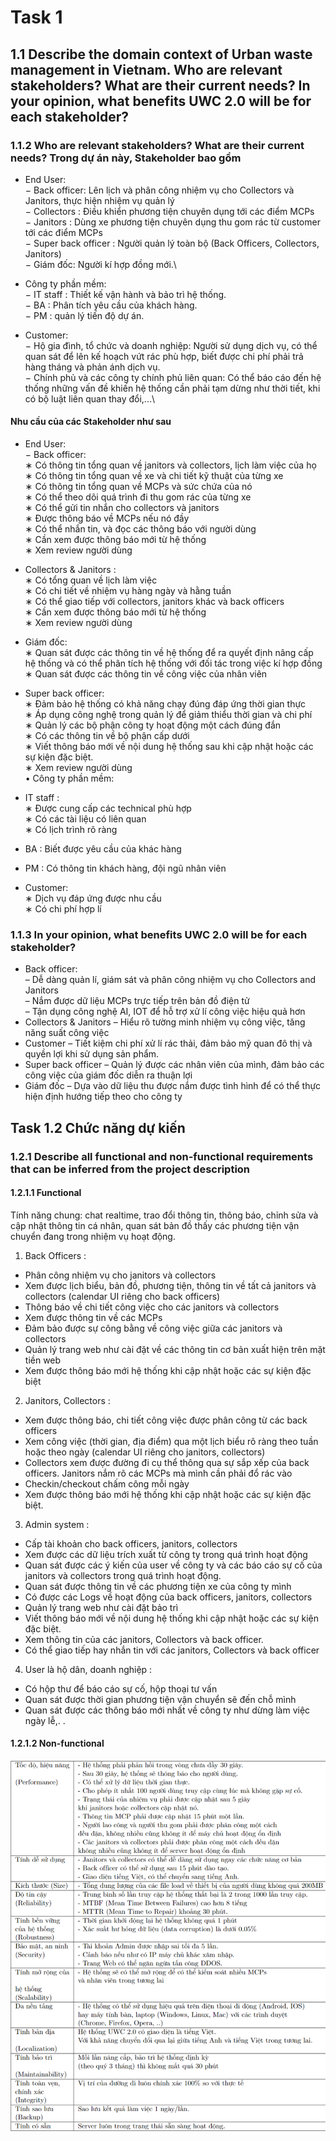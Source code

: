 # Task 1

## 1.1 Describe the domain context of Urban waste management in Vietnam. Who  are relevant stakeholders? What are their current needs? In your opinion, what benefits UWC 2.0 will be for each stakeholder?

### 1.1.2 Who are relevant stakeholders? What are their current needs? Trong dự án này, Stakeholder bao gồm

- End User:\
&#8722; Back officer: Lên lịch và phân công nhiệm vụ cho Collectors và Janitors, thực hiện nhiệm vụ quản lý\
&#8722; Collectors : Điều khiển phương tiện chuyên dụng tới các điểm MCPs\
&#8722; Janitors : Dùng xe phương tiện chuyên dụng thu gom rác từ customer tới các điểm MCPs\
&#8722; Super back officer : Người quản lý toàn bộ (Back Officers, Collectors, Janitors)\
&#8722; Giám đốc: Người kí hợp đồng mới.\

- Công ty phần mềm:\
&#8722; IT staff : Thiết kế vận hành và bảo trì hệ thống.\
&#8722; BA : Phân tích yêu cầu của khách hàng.\
&#8722; PM : quản lý tiến độ dự án.

- Customer:\
&#8722; Hộ gia đình, tổ chức và doanh nghiệp: Người sử dụng dịch vụ, có thể quan sát để lên kế
hoạch vứt rác phù hợp, biết được chi phí phải trả hàng tháng và phản ánh dịch vụ.\
&#8722; Chính phủ và các công ty chính phủ liên quan: Có thể báo cáo đến hệ thống những vấn
đề khiến hệ thống cần phải tạm dừng như thời tiết, khi có bộ luật liên quan thay đổi,...\

#### Nhu cầu của các Stakeholder như sau

- End User:\
&#8722; Back officer:\
∗ Có thông tin tổng quan về janitors và collectors, lịch làm việc của họ\
∗ Có thông tin tổng quan về xe và chi tiết kỹ thuật của từng xe\
∗ Có thông tin tổng quan về MCPs và sức chứa của nó\
∗ Có thể theo dõi quá trình đi thu gom rác của từng xe\
∗ Có thể gửi tin nhắn cho collectors và janitors\
∗ Được thông báo về MCPs nếu nó đầy\
∗ Có thể nhắn tin, và đọc các thông báo với người dùng\
∗ Cần xem được thông báo mới từ hệ thống\
∗ Xem review người dùng

- Collectors & Janitors :\
∗ Có tổng quan về lịch làm việc\
∗ Có chi tiết về nhiệm vụ hàng ngày và hằng tuần\
∗ Có thể giao tiếp với collectors, janitors khác và back officers\
∗ Cần xem được thông báo mới từ hệ thống\
∗ Xem review người dùng
- Giám đốc:\
∗ Quan sát được các thông tin về hệ thống để ra quyết định nâng cấp hệ thống và có thể
phân tích hệ thống với đối tác trong việc kí hợp đồng\
∗ Quan sát được các thông tin về công việc của nhân viên
- Super back officer:\
∗ Đảm bảo hệ thống có khả năng chạy đúng đáp ứng thời gian thực\
∗ Áp dụng công nghệ trong quản lý để giảm thiểu thời gian và chi phí\
∗ Quản lý các bộ phận công ty hoạt động một cách đúng đắn\
∗ Có các thông tin về bộ phận cấp dưới\
∗ Viết thông báo mới về nội dung hệ thống sau khi cập nhật hoặc các sự kiện đặc biệt.\
∗ Xem review người dùng\
• Công ty phần mềm:
- IT staff :\
∗ Được cung cấp các technical phù hợp\
∗ Có các tài liệu có liên quan\
∗ Có lịch trình rõ ràng
- BA : Biết được yêu cầu của khác hàng
- PM : Có thông tin khách hàng, đội ngũ nhân viên
- Customer:\
∗ Dịch vụ đáp ứng được nhu cầu\
∗ Có chi phí hợp lí

### 1.1.3 In your opinion, what benefits UWC 2.0 will be for each stakeholder?

- Back officer:\
– Dễ dàng quản lí, giám sát và phân công nhiệm vụ cho Collectors and Janitors\
– Nắm được dữ liệu MCPs trực tiếp trên bản đồ điện tử\
– Tận dụng công nghệ AI, IOT để hỗ trợ xử lí công việc hiệu quả hơn
- Collectors & Janitors
– Hiểu rõ tường minh nhiệm vụ công việc, tăng năng suất công việc
- Customer
– Tiết kiệm chi phí xử lí rác thải, đảm bảo mỹ quan đô thị và quyền lợi khi sử dụng sản
phẩm.
- Super back officer
– Quản lý được các nhân viên của mình, đảm bảo các công việc của giám đốc
diễn ra thuận lợi
- Giám đốc
– Dựa vào dữ liệu thu được nắm được tình hình để có thể thực hiện định hướng tiếp
theo cho công ty

## Task 1.2 Chức năng dự kiến

### 1.2.1 Describe all functional and non-functional requirements that can be inferred from the project description

#### 1.2.1.1 Functional

Tính năng chung: chat realtime, trao đổi thông tin, thông báo, chỉnh sửa và cập nhật thông tin cá nhân,
quan sát bản đồ thấy các phương tiện vận chuyển đang trong nhiệm vụ hoạt động.

1. Back Officers :

- Phân công nhiệm vụ cho janitors và collectors
- Xem được lịch biểu, bản đồ, phương tiện, thông tin về tất cả janitors và collectors (calendar
UI riêng cho back officers)
- Thông báo về chi tiết công việc cho các janitors và collectors
- Xem được thông tin về các MCPs
- Đảm bảo được sự công bằng về công việc giữa các janitors và collectors
- Quản lý trang web như cài đặt về các thông tin cơ bản xuất hiện trên mặt tiền web
- Xem được thông báo mới hệ thống khi cập nhật hoặc các sự kiện đặc biệt
  
2. Janitors, Collectors :

- Xem được thông báo, chi tiết công việc được phân công từ các back officers
- Xem công việc (thời gian, địa điểm) qua một lịch biểu rõ ràng theo tuần hoặc theo ngày
(calendar UI riêng cho janitors, collectors)
- Collectors xem được đường đi cụ thể thông qua sự sắp xếp của back officers. Janitors nắm rõ
các MCPs mà mình cần phải đổ rác vào
- Checkin/checkout chấm công mỗi ngày
- Xem được thông báo mới hệ thống khi cập nhật hoặc các sự kiện đặc biệt.

3. Admin system :

- Cấp tài khoản cho back officers, janitors, collectors
- Xem được các dữ liệu trích xuất từ công ty trong quá trình hoạt động
- Quan sát được các ý kiến của user về công ty và các báo cáo sự cố của janitors và collectors
trong quá trình hoạt động.
- Quan sát được thông tin về các phương tiện xe của công ty mình
- Có được các Logs về hoạt động của back officers, janitors, collectors
- Quản lý trang web như cài đặt bảo trì
- Viết thông báo mới về nội dung hệ thống khi cập nhật hoặc các sự kiện đặc biệt.
- Xem thông tin của các janitors, Collectors và back officer.
- Có thể giao tiếp hay nhắn tin với các janitors, Collectors và back officer

4. User là hộ dân, doanh nghiệp :

- Có hộp thư để báo cáo sự cố, hộp thoại tư vấn
- Quan sát được thời gian phương tiện vận chuyển sẽ đến chỗ mình
- Quan sát được các thông báo mới nhất về công ty như dừng làm việc ngày lễ,. . 


#### 1.2.1.2 Non-functional

![1.2.1.1-1.png](/pictures/ForREADME/1.2.1.1-1.png?raw=true)

